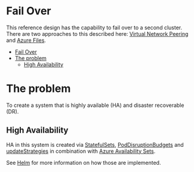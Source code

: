 # Fail Over

This reference design has the capability to fail over to a second cluster. There are two approaches to this described here: [Virtual Network Peering](https://docs.microsoft.com/en-us/azure/virtual-network/virtual-network-peering-overview) and [Azure Files](https://docs.microsoft.com/en-us/azure/storage/files/storage-files-introduction). 

<!-- TOC -->

- [Fail Over](#fail-over)
- [The problem](#the-problem)
    - [High Availability](#high-availability)

<!-- /TOC -->

# The problem

To create a system that is highly available (HA) and disaster recoverable (DR). 

## High Availability

HA in this system is created via [StatefulSets](https://kubernetes.io/docs/tutorials/stateful-application/basic-stateful-set/), [PodDisruptionBudgets](https://kubernetes.io/docs/concepts/workloads/pods/disruptions/#how-disruption-budgets-work) and [updateStrategies](https://kubernetes.io/docs/tutorials/stateful-application/basic-stateful-set/#updating-statefulsets) in combination with [Azure Availability Sets](https://docs.microsoft.com/en-us/azure/virtual-machines/windows/manage-availability). 

See [Helm](helm.md) for more information on how those are implemented. 

